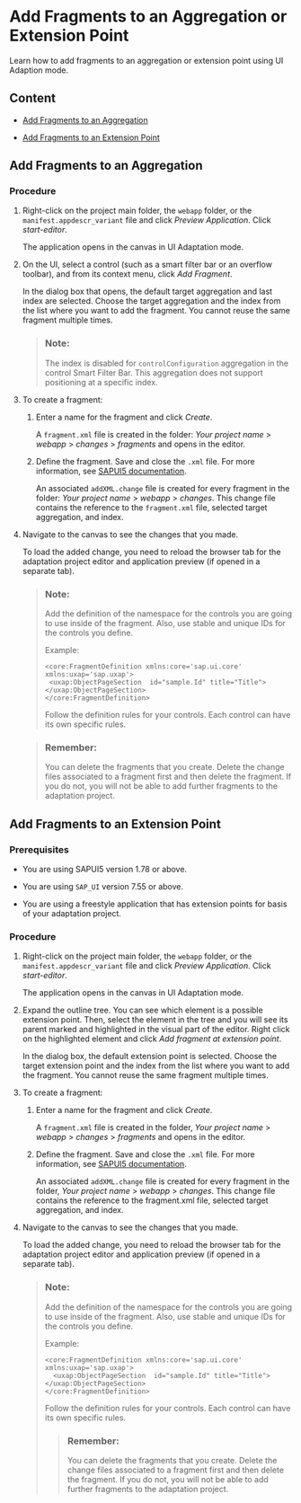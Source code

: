 <!-- loiobdb6561e8c554b29bb6f6ebe0279e5c5 -->

# Add Fragments to an Aggregation or Extension Point

Learn how to add fragments to an aggregation or extension point using UI Adaption mode.



<a name="loiobdb6561e8c554b29bb6f6ebe0279e5c5__section_ygx_xd4_2mb"/>

## Content

-   [Add Fragments to an Aggregation](add-fragments-to-an-aggregation-or-extension-point-bdb6561.md#loiobdb6561e8c554b29bb6f6ebe0279e5c5__addfragments)

-   [Add Fragments to an Extension Point](add-fragments-to-an-aggregation-or-extension-point-bdb6561.md#loiobdb6561e8c554b29bb6f6ebe0279e5c5__extensionpoint)




<a name="loiobdb6561e8c554b29bb6f6ebe0279e5c5__addfragments"/>

## Add Fragments to an Aggregation



### Procedure

1.  Right-click on the project main folder, the `webapp` folder, or the `manifest.appdescr_variant` file and click *Preview Application*. Click *start-editor*.

    The application opens in the canvas in UI Adaptation mode.

2.  On the UI, select a control \(such as a smart filter bar or an overflow toolbar\), and from its context menu, click *Add Fragment*.

    In the dialog box that opens, the default target aggregation and last index are selected. Choose the target aggregation and the index from the list where you want to add the fragment. You cannot reuse the same fragment multiple times.

    > ### Note:  
    > The index is disabled for `controlConfiguration` aggregation in the control Smart Filter Bar. This aggregation does not support positioning at a specific index.

3.  To create a fragment:

    1.  Enter a name for the fragment and click *Create*.

        A `fragment.xml` file is created in the folder: *Your project name* \> *webapp* \> *changes* \> *fragments* and opens in the editor.

    2.  Define the fragment. Save and close the `.xml` file. For more information, see [SAPUI5 documentation](https://sapui5.hana.ondemand.com/#/topic/2c677b574ea2486a8d5f5414d15e21c5).

        An associated `addXML.change` file is created for every fragment in the folder: *Your project name* \> *webapp* \> *changes*. This change file contains the reference to the `fragment.xml` file, selected target aggregation, and index.


4.  Navigate to the canvas to see the changes that you made.

    To load the added change, you need to reload the browser tab for the adaptation project editor and application preview \(if opened in a separate tab\).

    > ### Note:  
    > Add the definition of the namespace for the controls you are going to use inside of the fragment. Also, use stable and unique IDs for the controls you define.
    > 
    > Example:
    > 
    > ```
    > <core:FragmentDefinition xmlns:core='sap.ui.core' xmlns:uxap='sap.uxap'>
    >  <uxap:ObjectPageSection  id="sample.Id" title="Title"></uxap:ObjectPageSection>
    > </core:FragmentDefinition>
    > ```
    > 
    > Follow the definition rules for your controls. Each control can have its own specific rules.

    > ### Remember:  
    > You can delete the fragments that you create. Delete the change files associated to a fragment first and then delete the fragment. If you do not, you will not be able to add further fragments to the adaptation project.




<a name="loiobdb6561e8c554b29bb6f6ebe0279e5c5__extensionpoint"/>

## Add Fragments to an Extension Point



### Prerequisites

-   You are using SAPUI5 version 1.78 or above.

-   You are using `SAP_UI` version 7.55 or above.
-   You are using a freestyle application that has extension points for basis of your adaptation project.



### Procedure

1.  Right-click on the project main folder, the `webapp` folder, or the `manifest.appdescr_variant` file and click *Preview Application*. Click *start-editor*.

    The application opens in the canvas in UI Adaptation mode.

2.  Expand the outline tree. You can see which element is a possible extension point. Then, select the element in the tree and you will see its parent marked and highlighted in the visual part of the editor. Right click on the highlighted element and click *Add fragment at extension point*.

    In the dialog box, the default extension point is selected. Choose the target extension point and the index from the list where you want to add the fragment. You cannot reuse the same fragment multiple times.

3.  To create a fragment:

    1.  Enter a name for the fragment and click *Create*.

        A `fragment.xml` file is created in the folder, *Your project name* \> *webapp* \> *changes* \> *fragments* and opens in the editor.

    2.  Define the fragment. Save and close the `.xml` file. For more information, see [SAPUI5 documentation](https://sapui5.hana.ondemand.com/#/topic/2c677b574ea2486a8d5f5414d15e21c5).

        An associated `addXML.change` file is created for every fragment in the folder, *Your project name* \> *webapp* \> *changes*. This change file contains the reference to the fragment.xml file, selected target aggregation, and index.


4.  Navigate to the canvas to see the changes that you made.

    To load the added change, you need to reload the browser tab for the adaptation project editor and application preview \(if opened in a separate tab\).

    > ### Note:  
    > Add the definition of the namespace for the controls you are going to use inside of the fragment. Also, use stable and unique IDs for the controls you define.
    > 
    > Example:
    > 
    > ```
    > <core:FragmentDefinition xmlns:core='sap.ui.core' xmlns:uxap='sap.uxap'>
    >   <uxap:ObjectPageSection  id="sample.Id" title="Title"></uxap:ObjectPageSection>
    > </core:FragmentDefinition>
    > ```
    > 
    > Follow the definition rules for your controls. Each control can have its own specific rules.
    > 
    > > ### Remember:  
    > > You can delete the fragments that you create. Delete the change files associated to a fragment first and then delete the fragment. If you do not, you will not be able to add further fragments to the adaptation project.


